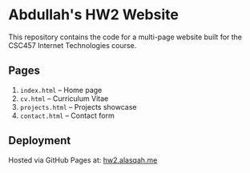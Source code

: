 # Abdullah's HW2 Website

This repository contains the code for a multi-page website built for the CSC457 Internet Technologies course.

## Pages
1. `index.html` – Home page  
2. `cv.html` – Curriculum Vitae  
3. `projects.html` – Projects showcase  
4. `contact.html` – Contact form  

## Deployment
Hosted via GitHub Pages at: [hw2.alasqah.me](http://hw2.alasqah.me)
